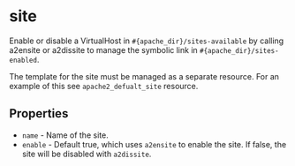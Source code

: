 # site

Enable or disable a VirtualHost in `#{apache_dir}/sites-available` by calling a2ensite or a2dissite to manage the symbolic link in `#{apache_dir}/sites-enabled`.

The template for the site must be managed as a separate resource. For an example of this see `apache2_defualt_site` resource.

## Properties

- `name` - Name of the site.
- `enable` - Default true, which uses `a2ensite` to enable the site. If false, the site will be disabled with `a2dissite`.

